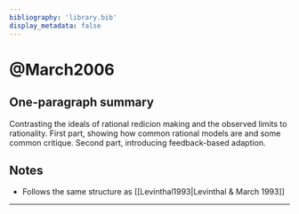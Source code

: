 ```yaml
---
bibliography: 'library.bib'
display_metadata: false
---
```


# @March2006

## One-paragraph summary

Contrasting the ideals of rational redicion making and the observed limits to rationality. First part, showing how common rational models are and some common critique. Second part, introducing feedback-based adaption.

## Notes
* Follows the same structure as [[Levinthal1993|Levinthal & March 1993]]

---
